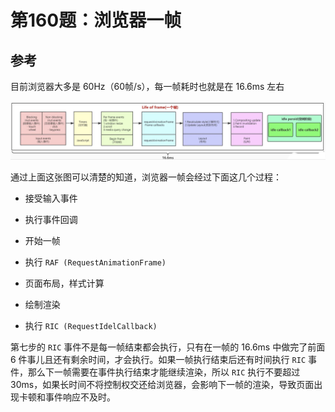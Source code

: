 # 第160题：浏览器一帧

## 参考

目前浏览器大多是 60Hz（60帧/s），每一帧耗时也就是在 16.6ms 左右

<!-- <img :src="$withBase('/assets/jsInterview/jsInterviewQuestion/1658970732717.jpg')" alt="demo"/> -->

![demo](/assets/jsInterview/jsInterviewQuestion/1658970732717.jpg)

通过上面这张图可以清楚的知道，浏览器一帧会经过下面这几个过程：

* 接受输入事件

* 执行事件回调

* 开始一帧

* 执行 `RAF (RequestAnimationFrame)`

* 页面布局，样式计算

* 绘制渲染

* 执行 `RIC (RequestIdelCallback)`

第七步的 `RIC` 事件不是每一帧结束都会执行，只有在一帧的 16.6ms 中做完了前面 6 件事儿且还有剩余时间，才会执行。如果一帧执行结束后还有时间执行 `RIC` 事件，那么下一帧需要在事件执行结束才能继续渲染，所以 `RIC` 执行不要超过 30ms，如果长时间不将控制权交还给浏览器，会影响下一帧的渲染，导致页面出现卡顿和事件响应不及时。